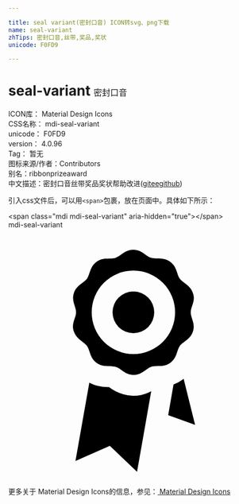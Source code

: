 ```yaml
---

title: seal variant(密封口音) ICON转svg、png下载
name: seal-variant
zhTips: 密封口音,丝带,奖品,奖状
unicode: F0FD9

---
```


# seal-variant  <small style="font-size: 60%;font-weight: 100">密封口音</small>


<div class="detail-page">
<p>
<span>
ICON库：
<span class="badge-secondary badge">Material Design Icons</span> 
</span>
<br/>
<span>
CSS名称：
<span class="badge-secondary badge">mdi-seal-variant</span> 
</span>
<br/>
<span>
unicode：
<span class="badge-secondary badge">F0FD9</span> 
</span>
<br/>
<span>
version：
<span class="badge-secondary badge">4.0.96</span> 
</span>
<br/>
<span>Tag：
<span class="badge-light badge">暂无</span>
</span>
<br/>
<span>图标来源/作者：<span class="badge-light badge">Contributors</span></span> 
<br/>
<span>别名：<span class="badge-light badge">ribbon</span><span class="badge-light badge">prize</span><span class="badge-light badge">award</span></span><br/><span class="zh-detail">中文描述：<span class="badge-primary badge">密封口音</span><span class="badge-primary badge">丝带</span><span class="badge-primary badge">奖品</span><span class="badge-primary badge">奖状</span><span class="help-link"><span>帮助改进</span>(<a href="https://gitee.com/liuwave/icon-helper/edit/master/json/material/seal-variant.json" target="_blank" rel="noopener noreferrer">gitee</a><a href="https://github.com/liuwave/icon-helper/edit/master/json/material/seal-variant.json" target="_blank" rel="noopener noreferrer">github</a></span>)</span><br/>
</p>
</div>
<div class="alert alert-dark">
  <i class="mdi mdi-seal-variant mdi-48px"></i>
  <i class="mdi mdi-seal-variant mdi-36px"></i>
  <i class="mdi mdi-seal-variant mdi-24px"></i>
  <i class="mdi mdi-seal-variant mdi-18px"></i>
</div>
<div>
  <p>引入css文件后，可以用<code>&lt;span&gt;</code>包裹，放在页面中。具体如下所示：    
  </p>
  <div class="alert alert-primary" style="font-size: 14px">
    &lt;span class="mdi mdi-seal-variant" aria-hidden="true"&gt;&lt;/span&gt;
    <copy-btn content='<span class="mdi mdi-seal-variant" aria-hidden="true"></span>'></copy-btn>
  </div>
  <div class="alert alert-secondary">
    <i class="mdi mdi-seal-variant"
    style="font-size: 24px"
    aria-hidden="true"></i> mdi-seal-variant
    <copy-btn content="mdi-seal-variant" btn-title="复制图标名称"></copy-btn>
  </div>
</div>
<div id="svg" class="svg-wrap">
<svg xmlns="http://www.w3.org/2000/svg" viewBox="0 0 24 24"><path d="M17.71 6.15C17.46 5.38 16.79 5.21 16.45 4.77C16.14 4.31 16.18 3.62 15.53 3.15S14.23 2.92 13.7 2.77 12.81 2 12 2 10.82 2.58 10.3 2.77 9.13 2.67 8.47 3.15 7.86 4.31 7.55 4.77C7.21 5.21 6.55 5.38 6.29 6.15S6.5 7.45 6.5 8 6 9.08 6.29 9.85 7.21 10.79 7.55 11.23C7.86 11.69 7.82 12.38 8.47 12.85S9.77 13.08 10.3 13.23 11.19 14 12 14 13.18 13.42 13.7 13.23 14.87 13.33 15.53 12.85 16.14 11.69 16.45 11.23C16.79 10.79 17.45 10.62 17.71 9.85S17.5 8.55 17.5 8 18 6.92 17.71 6.15M12 12A4 4 0 1 1 16 8A4 4 0 0 1 12 12M14 8A2 2 0 1 1 12 6A2 2 0 0 1 14 8M13.71 15.56L13.08 19.16L12.35 23.29L9.74 20.8L6.44 22.25L7.77 14.75A4 4 0 0 0 9.66 15.17A4.15 4.15 0 0 0 11 15.85A3.32 3.32 0 0 0 12 16A3.5 3.5 0 0 0 13.71 15.56M17.92 18.78L15.34 17.86L15.85 14.92A3.2 3.2 0 0 0 16.7 14.47L16.82 14.37Z" /></svg>
</div>
<detail full-name='mdi-seal-variant'></detail>
    
<div><p>更多关于 Material Design Icons的信息，参见：<a target="_blank" href="https://iconhelper.cn/material.html"> Material Design Icons</a>
</p></div>
